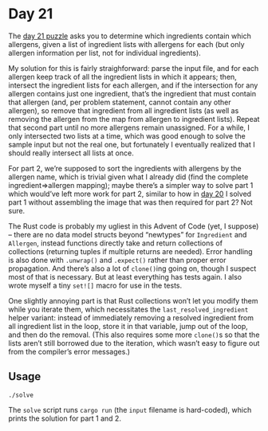 # Day 21

The [day 21 puzzle][day21] asks you to determine which ingredients contain which allergens,
given a list of ingredient lists with allergens for each
(but only allergen information per list, not for individual ingredients).

My solution for this is fairly straighforward:
parse the input file, and for each allergen keep track of all the ingredient lists in which it appears;
then, intersect the ingredient lists for each allergen,
and if the intersection for any allergen contains just one ingredient,
that’s the ingredient that must contain that allergen
(and, per problem statement, cannot contain any other allergen),
so remove that ingredient from all ingredient lists
(as well as removing the allergen from the map from allergen to ingredient lists).
Repeat that second part until no more allergens remain unassigned.
For a while, I only intersected two lists at a time,
which was good enough to solve the sample input but not the real one,
but fortunately I eventually realized that I should really intersect all lists at once.

For part 2, we’re supposed to sort the ingredients with allergens by the allergen name,
which is trivial given what I already did (find the complete ingredient⇒allergen mapping);
maybe there’s a simpler way to solve part 1 which would’ve left more work for part 2,
similar to how in [day 20](../day20/README.md) I solved part 1 without assembling the image that was then required for part 2?
Not sure.

The Rust code is probably my ugliest in this Advent of Code (yet, I suppose) –
there are no data model structs beyond “newtypes” for `Ingredient` and `Allergen`,
instead functions directly take and return collections of collections
(returning tuples if multiple returns are needed).
Error handling is also done with `.unwrap()` and `.expect()` rather than proper error propagation.
And there’s also a lot of `clone()`ing going on, though I suspect most of that is necessary.
But at least everything has tests again.
I also wrote myself a tiny `set![]` macro for use in the tests.

One slightly annoying part is that Rust collections won’t let you modify them while you iterate them,
which necessitates the `last_resolved_ingredient` helper variant:
instead of immediately removing a resolved ingredient from all ingredient list in the loop,
store it in that variable, jump out of the loop, and then do the removal.
(This also requires some more `clone()`s so that the lists aren’t still borrowed due to the iteration,
which wasn’t easy to figure out from the compiler’s error messages.)

## Usage

```
./solve
```

The `solve` script runs `cargo run` (the `input` filename is hard-coded),
which prints the solution for part 1 and 2.

[day21]: https://adventofcode.com/2020/day/21
